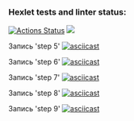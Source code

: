 ### Hexlet tests and linter status:
[![Actions Status](https://github.com/kazyamov/python-project-lvl1/workflows/hexlet-check/badge.svg)](https://github.com/kazyamov/python-project-lvl1/actions)
<a href="https://codeclimate.com/github/kazyamov/python-project-lvl1/maintainability"><img src="https://api.codeclimate.com/v1/badges/2a003ba923860474a3e6/maintainability" /></a>

Запись 'step 5' 
[![asciicast](https://asciinema.org/a/14.png)](https://asciinema.org/connect/34ed8ebc-e199-4338-aa57-88da8c641ab0)

Запись 'step 6' 
[![asciicast](https://asciinema.org/a/14.png)](https://asciinema.org/a/vSVX5Ge0RgqumsGvfmyn6DkfT)

Запись 'step 7' 
[![asciicast](https://asciinema.org/a/14.png)](https://asciinema.org/a/xm2azjxGS6bPNjWkGrqxNfnyJ)

Запись 'step 8'
[![asciicast](https://asciinema.org/a/14.png)](https://asciinema.org/a/SvMa31hAhnnGYE09DOLUD3KO3)

Запись 'step 9' 
[![asciicast](https://asciinema.org/a/14.png)](https://asciinema.org/a/OZzJfun5P0nm2gDRto4jHZHLL)
